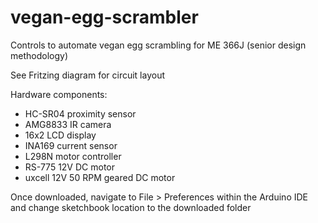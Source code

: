 # vegan-egg-scrambler
Controls to automate vegan egg scrambling for ME 366J (senior design methodology)

See Fritzing diagram for circuit layout

Hardware components:
- HC-SR04 proximity sensor
- AMG8833 IR camera
- 16x2 LCD display
- INA169 current sensor
- L298N motor controller
- RS-775 12V DC motor
- uxcell 12V 50 RPM geared DC motor

Once downloaded, navigate to File > Preferences within the Arduino IDE and change sketchbook location to the downloaded folder
